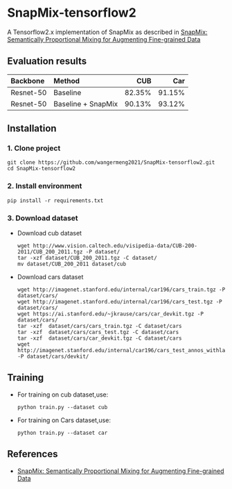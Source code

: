 
# SnapMix-tensorflow2
A Tensorflow2.x implementation of SnapMix as described in [SnapMix: Semantically Proportional Mixing for Augmenting Fine-grained Data](https://arxiv.org/abs/2012.04846)

## Evaluation results

|  Backbone | Method | CUB   | Car    |  
|:--------|:--------|--------:|------:|
|Resnet-50 | Baseline| 82.35% |  91.15% |  
|Resnet-50 | Baseline + SnapMix| 90.13% |  93.12% |

## Installation
###  1. Clone project
  ``` 
  git clone https://github.com/wangermeng2021/SnapMix-tensorflow2.git
  cd SnapMix-tensorflow2
  ```

###   2. Install environment
  ```
  pip install -r requirements.txt
  ```

###   3. Download dataset
* Download cub dataset
  ```
  wget http://www.vision.caltech.edu/visipedia-data/CUB-200-2011/CUB_200_2011.tgz -P dataset/
  tar -xzf dataset/CUB_200_2011.tgz -C dataset/
  mv dataset/CUB_200_2011 dataset/cub
  ```
* Download cars dataset
  ```
  wget http://imagenet.stanford.edu/internal/car196/cars_train.tgz -P dataset/cars/
  wget http://imagenet.stanford.edu/internal/car196/cars_test.tgz -P dataset/cars/
  wget https://ai.stanford.edu/~jkrause/cars/car_devkit.tgz -P dataset/cars/
  tar -xzf  dataset/cars/cars_train.tgz -C dataset/cars
  tar -xzf  dataset/cars/cars_test.tgz -C dataset/cars
  tar -xzf  dataset/cars/car_devkit.tgz -C dataset/cars
  wget http://imagenet.stanford.edu/internal/car196/cars_test_annos_withlabels.mat -P dataset/cars/devkit/
  ```

## Training
* For training on cub dataset,use:
  ```
  python train.py --dataset cub
  ```
* For training on Cars dataset,use:
  ```
  python train.py --dataset car
  ```

## References
* [SnapMix: Semantically Proportional Mixing for Augmenting Fine-grained Data](https://arxiv.org/abs/2012.04846)
